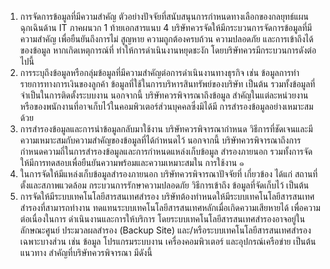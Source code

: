 1. การจัดการข้อมูลที่มีความสำคัญ
ตัวอย่างปัจจัยที่สนับสนุนการกำหนดทางเลือกของกลยุทธ์แผนฉุกเฉินด้าน IT
ภาคผนวก 1 ท้ายเอกสารแนบ 4
บริษัทควรจัดให้มีกระบวนการจัดการข้อมูลที่มีความสำคัญ เพื่อยืนยันถึงการไม่
สูญหาย ความถูกต้องครบถ้วน ความปลอดภัย และการเข้าถึงได้ของข้อมูล หากเกิดเหตุการณ์ที่
ทําให้การดำเนินงานหยุดชะงัก โดยบริษัทควรมีกระบวนการดังต่อไปนี้
1. การระบุถึงข้อมูลหรือกลุ่มข้อมูลที่มีความสำคัญต่อการดำเนินงานทางธุรกิจ
เช่น ข้อมูลการทำรายการทางการเงินของลูกค้า ข้อมูลที่ใช้ในการบริหารสินทรัพย์ของบริษัท
เป็นต้น รวมทั้งข้อมูลที่จำเป็นในการติดตั้งระบบงาน นอกจากนี้ บริษัทควรพิจารณาถึงข้อมูล
สำคัญในแต่ละหน่วยงานหรือของพนักงานที่อาจเก็บไว้ในคอมพิวเตอร์ส่วนบุคคลซึ่งมิได้มี
การสํารองข้อมูลอย่างเหมาะสมด้วย
2. การสำรองข้อมูลและการนำข้อมูลกลับมาใช้งาน บริษัทควรพิจารณากำหนด
วิธีการที่ชัดเจนและมีความเหมาะสมกับความสำคัญของข้อมูลที่ได้กำหนดไว้ นอกจากนี้
บริษัทควรพิจารณาถึงการกำหนดความถี่ในการสํารองข้อมูลและการกำหนดแหล่งเก็บข้อมูล
สํารองภายนอก รวมทั้งการจัดให้มีการทดสอบเพื่อยืนยันความพร้อมและความเหมาะสมใน
การใช้งาน
๑
3. ในการจัดให้มีแหล่งเก็บข้อมูลสํารองภายนอก บริษัทควรพิจารณาปัจจัยที่
เกี่ยวข้อง ได้แก่ สถานที่ตั้งและสภาพแวดล้อม กระบวนการรักษาความปลอดภัย วิธีการเข้าถึง
ข้อมูลที่จัดเก็บไว้ เป็นต้น
2. การจัดให้มีระบบเทคโนโลยีสารสนเทศสํารอง
บริษัทต้องทําหนดให้มีระบบเทคโนโลยีสารสนเทศสํารองที่สามารถทํางาน
ทดแทนระบบเทคโนโลยีสารสนเทศหลักเมื่อเกิดความเสียหายได้ เพื่อความต่อเนื่องในการ
ดำเนินงานและการให้บริการ โดยระบบเทคโนโลยีสารสนเทศสำรองอาจอยู่ในลักษณะศูนย์
ประมวลผลสำรอง (Backup Site) และ/หรือระบบเทคโนโลยีสารสนเทศสำรองเฉพาะบางส่วน
เช่น ข้อมูล โปรแกรมระบบงาน เครื่องคอมพิวเตอร์ และอุปกรณ์เครือข่าย เป็นต้น แนวทาง
สำคัญที่บริษัทควรพิจารณา มีดังนี้
